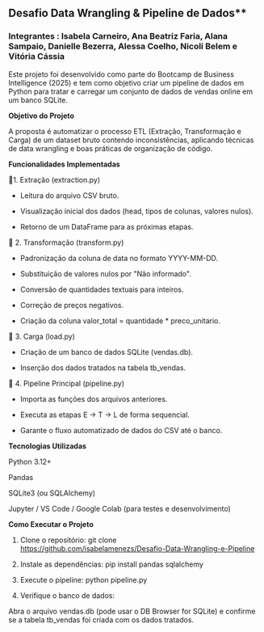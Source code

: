 ## Desafio Data Wrangling & Pipeline de Dados**

### Integrantes : Isabela Carneiro, Ana Beatriz Faria, Alana Sampaio, Danielle Bezerra, Alessa Coelho, Nicoli Belem e Vitória Cássia

Este projeto foi desenvolvido como parte do Bootcamp de Business Intelligence (2025) e tem como objetivo criar um pipeline de dados em Python para tratar e carregar um conjunto de dados de vendas online em um banco SQLite.

**Objetivo do Projeto**

A proposta é automatizar o processo ETL (Extração, Transformação e Carga) de um dataset bruto contendo inconsistências, aplicando técnicas de data wrangling e boas práticas de organização de código.

**Funcionalidades Implementadas**

🔹1. Extração (extraction.py)

- Leitura do arquivo CSV bruto.

- Visualização inicial dos dados (head, tipos de colunas, valores nulos).

- Retorno de um DataFrame para as próximas etapas.

🔹 2. Transformação (transform.py)

- Padronização da coluna de data no formato YYYY-MM-DD.

- Substituição de valores nulos por "Não informado".

- Conversão de quantidades textuais para inteiros.

- Correção de preços negativos.

- Criação da coluna valor_total = quantidade * preco_unitario.

🔹 3. Carga (load.py)

- Criação de um banco de dados SQLite (vendas.db).

- Inserção dos dados tratados na tabela tb_vendas.

🔹 4. Pipeline Principal (pipeline.py)

- Importa as funções dos arquivos anteriores.

- Executa as etapas E → T → L de forma sequencial.

- Garante o fluxo automatizado de dados do CSV até o banco.

**Tecnologias Utilizadas**

Python 3.12+

Pandas

SQLite3 (ou SQLAlchemy)

Jupyter / VS Code / Google Colab (para testes e desenvolvimento)

**Como Executar o Projeto**
1. Clone o repositório:
git clone https://github.com/isabelamenezs/Desafio-Data-Wrangling-e-Pipeline

2. Instale as dependências:
pip install pandas sqlalchemy

3. Execute o pipeline:
python pipeline.py

4. Verifique o banco de dados:

Abra o arquivo vendas.db (pode usar o DB Browser for SQLite) e confirme se a tabela tb_vendas foi criada com os dados tratados.
